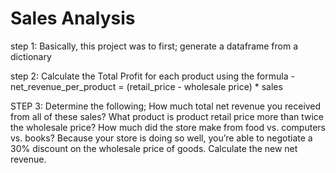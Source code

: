 # Sales Analysis
step 1:
Basically, this project was to first;
generate a dataframe from a dictionary

step 2:
Calculate the Total Profit for each product using the formula - net_revenue_per_product = (retail_price - wholesale price) * sales

STEP 3: Determine the following;
How much total net revenue you received from all of these sales?
What product is product retail price more than twice the wholesale price?
How much did the store make from food vs. computers vs. books?
Because your store is doing so well, you’re able to negotiate a 30% discount on the wholesale price of goods. Calculate the new net revenue.
